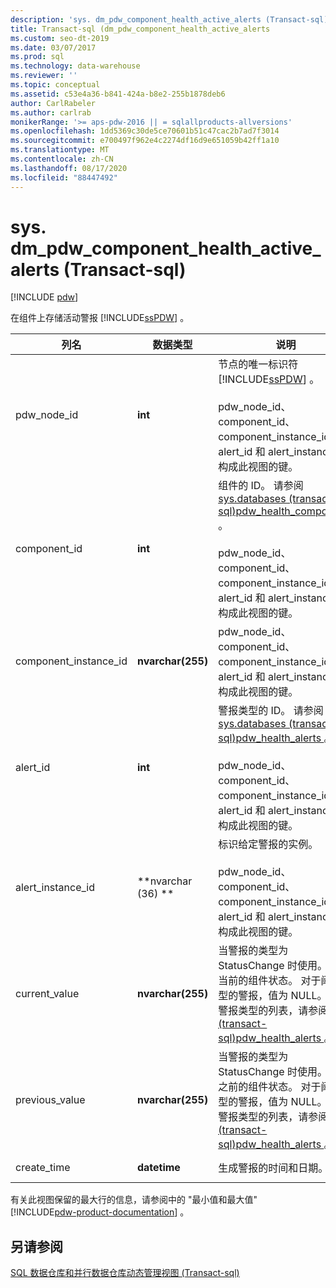 ```yaml
---
description: 'sys. dm_pdw_component_health_active_alerts (Transact-sql) '
title: Transact-sql (dm_pdw_component_health_active_alerts
ms.custom: seo-dt-2019
ms.date: 03/07/2017
ms.prod: sql
ms.technology: data-warehouse
ms.reviewer: ''
ms.topic: conceptual
ms.assetid: c53e4a36-b841-424a-b8e2-255b1878deb6
author: CarlRabeler
ms.author: carlrab
monikerRange: '>= aps-pdw-2016 || = sqlallproducts-allversions'
ms.openlocfilehash: 1dd5369c30de5ce70601b51c47cac2b7ad7f3014
ms.sourcegitcommit: e700497f962e4c2274df16d9e651059b42ff1a10
ms.translationtype: MT
ms.contentlocale: zh-CN
ms.lasthandoff: 08/17/2020
ms.locfileid: "88447492"
---
```

# <a name="sysdm_pdw_component_health_active_alerts-transact-sql"></a>sys. dm_pdw_component_health_active_alerts (Transact-sql) 
[!INCLUDE [pdw](../../includes/applies-to-version/pdw.md)]

  在组件上存储活动警报 [!INCLUDE[ssPDW](../../includes/sspdw-md.md)] 。  
  
|列名|数据类型|说明|范围|  
|-----------------|---------------|-----------------|-----------|  
|pdw_node_id|**int**|节点的唯一标识符 [!INCLUDE[ssPDW](../../includes/sspdw-md.md)] 。<br /><br /> pdw_node_id、component_id、component_instance_id、alert_id 和 alert_instance_id 构成此视图的键。|NOT NULL|  
|component_id|**int**|组件的 ID。 请参阅 [sys.databases &#40;transact-sql&#41;pdw_health_components ](../../relational-databases/system-catalog-views/sys-pdw-health-components-transact-sql.md)。<br /><br /> pdw_node_id、component_id、component_instance_id、alert_id 和 alert_instance_id 构成此视图的键。|NOT NULL|  
|component_instance_id|**nvarchar(255)**|pdw_node_id、component_id、component_instance_id、alert_id 和 alert_instance_id 构成此视图的键。|NOT NULL|  
|alert_id|**int**|警报类型的 ID。 请参阅 [sys.databases &#40;transact-sql&#41;pdw_health_alerts ](../../relational-databases/system-catalog-views/sys-pdw-health-alerts-transact-sql.md)。<br /><br /> pdw_node_id、component_id、component_instance_id、alert_id 和 alert_instance_id 构成此视图的键。|NOT NULL|  
|alert_instance_id|**nvarchar (36) **|标识给定警报的实例。<br /><br /> pdw_node_id、component_id、component_instance_id、alert_id 和 alert_instance_id 构成此视图的键。|NOT NULL|  
|current_value|**nvarchar(255)**|当警报的类型为 StatusChange 时使用。 这是当前的组件状态。 对于阈值类型的警报，值为 NULL。 有关警报类型的列表，请参阅 [&#40;transact-sql&#41;pdw_health_alerts ](../../relational-databases/system-catalog-views/sys-pdw-health-alerts-transact-sql.md) 。|Null|  
|previous_value|**nvarchar(255)**|当警报的类型为 StatusChange 时使用。 这是之前的组件状态。 对于阈值类型的警报，值为 NULL。 有关警报类型的列表，请参阅 [&#40;transact-sql&#41;pdw_health_alerts ](../../relational-databases/system-catalog-views/sys-pdw-health-alerts-transact-sql.md) 。|Null|  
|create_time|**datetime**|生成警报的时间和日期。|NOT NULL|  
  
 有关此视图保留的最大行的信息，请参阅中的 "最小值和最大值" [!INCLUDE[pdw-product-documentation](../../includes/pdw-product-documentation-md.md)] 。  
  
## <a name="see-also"></a>另请参阅  
 [SQL 数据仓库和并行数据仓库动态管理视图 &#40;Transact-sql&#41;](../../relational-databases/system-dynamic-management-views/sql-and-parallel-data-warehouse-dynamic-management-views.md)  
  
  
